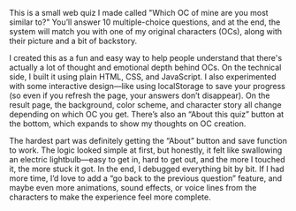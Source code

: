This is a small web quiz I made called "Which OC of mine are you most similar to?" You’ll answer 10 multiple-choice questions, and at the end, the system will match you with one of my original characters (OCs), along with their picture and a bit of backstory.

I created this as a fun and easy way to help people understand that there's actually a lot of thought and emotional depth behind OCs. On the technical side, I built it using plain HTML, CSS, and JavaScript. I also experimented with some interactive design—like using localStorage to save your progress (so even if you refresh the page, your answers don’t disappear). On the result page, the background, color scheme, and character story all change depending on which OC you get. There’s also an “About this quiz” button at the bottom, which expands to show my thoughts on OC creation.

The hardest part was definitely getting the “About” button and save function to work. The logic looked simple at first, but honestly, it felt like swallowing an electric lightbulb—easy to get in, hard to get out, and the more I touched it, the more stuck it got. In the end, I debugged everything bit by bit. If I had more time, I’d love to add a “go back to the previous question” feature, and maybe even more animations, sound effects, or voice lines from the characters to make the experience feel more complete.
